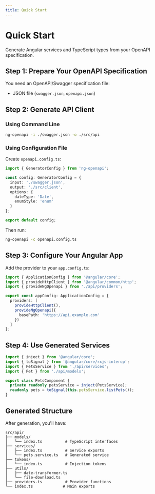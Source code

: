 ```yaml
---
title: Quick Start
---
```


# Quick Start

Generate Angular services and TypeScript types from your OpenAPI specification.

## Step 1: Prepare Your OpenAPI Specification

You need an OpenAPI/Swagger specification file:
- JSON file (`swagger.json`, `openapi.json`)

## Step 2: Generate API Client

### Using Command Line

```bash
ng-openapi -i ./swagger.json -o ./src/api
```

### Using Configuration File

Create `openapi.config.ts`:

```typescript
import { GeneratorConfig } from 'ng-openapi';

const config: GeneratorConfig = {
  input: './swagger.json',
  output: './src/client',
  options: {
    dateType: 'Date',
    enumStyle: 'enum'
  }
};

export default config;
```

Then run:

```bash
ng-openapi -c openapi.config.ts
```

## Step 3: Configure Your Angular App

Add the provider to your `app.config.ts`:

```typescript
import { ApplicationConfig } from '@angular/core';
import { provideHttpClient } from '@angular/common/http';
import { provideNgOpenapi } from './api/providers';

export const appConfig: ApplicationConfig = {
  providers: [
    provideHttpClient(),
    provideNgOpenapi({
      basePath: 'https://api.example.com'
    })
  ]
};
```

## Step 4: Use Generated Services

```typescript
import { inject } from '@angular/core';
import { toSignal } from '@angular/core/rxjs-interop';
import { PetsService } from './api/services';
import { Pet } from './api/models';

export class PetsComponent {
  private readonly petsService = inject(PetsService);
  readonly pets = toSignal(this.petsService.listPets());
}
```

## Generated Structure

After generation, you'll have:

```
src/api/
├── models/
│   └── index.ts          # TypeScript interfaces
├── services/
│   ├── index.ts          # Service exports
│   └── pets.service.ts   # Generated service
├── tokens/
│   └── index.ts          # Injection tokens
├── utils/
│   ├── date-transformer.ts
│   └── file-download.ts
├── providers.ts          # Provider functions
└── index.ts             # Main exports
```